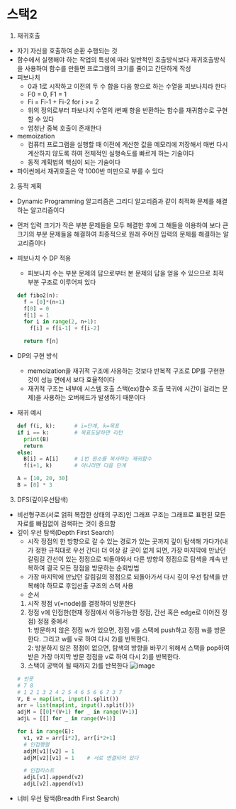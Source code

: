 # 스택2
1. 재귀호출
- 자기 자신을 호출하여 순환 수행되는 것
- 함수에서 실행해야 하는 작업의 특성에 따라 일반적인 호출방식보다 재귀호출방식을 사용하여 함수를 만들면 프로그램의 크기를 줄이고 간단하게 작성
- 피보나치
  - 0과 1로 시작하고 이전의 두 수 합을 다음 항으로 하는 수열을 피보나치라 한다
  - F0 = 0, F1 = 1
  - Fi = Fi-1 + Fi-2 for i >= 2
  - 위의 정의로부터 파보나치 수열의 i번째 항을 반환하는 함수를 재귀함수로 구현할 수 있다
  - 엄청난 중복 호출이 존재한다
- memoization
  - 컴퓨터 프로그램을 실행할 때 이전에 계산한 값을 메모리에 저장해서 매번 다시 계산하지 않도록 하여 전체적인 실행속도를 빠르게 하는 기술이다
  - 동적 계획법의 핵심이 되는 기술이다
- 파이썬에서 재귀호출은 약 1000반 미만으로 부를 수 있다

2. 동적 계획
- Dynamic Programming 알고리즘은 그리디 알고리즘과 같이 최적화 문제를 해결하는 알고리즘이다
- 먼저 입력 크기가 작은 부분 문제들을 모두 해결한 후에 그 해들을 이용하여 보다 큰 크기의 부분 문제들을 해결하여 최종적으로 원래 주어진 입력의 문제를 해결하는 알고리즘이다
- 피보나치 수 DP 적용
  - 피보나치 수는 부분 문제의 답으로부터 본 문제의 답을 얻을 수 있으므로 최적 부분 구조로 이루어져 있다
  ```python
  def fibo2(n):
    f = [0]*(n+1)
    f[0] = 0
    f[1] = 1
    for i in range(2, n+1):
      f[i] = f[i-1] + f[i-2]

    return f[n]
  ```
- DP의 구현 방식
  - memoization을 재귀적 구조에 사용하는 것보다 반복적 구조로 DP를 구현한 것이 성능 면에서 보다 효율적이다
  - 재귀적 구조는 내부에 시스템 호출 스택(ex)함수 호출 복귀에 시간이 걸리는 문제)을 사용하는 오버헤드가 발생하기 때문이다

- 재귀 예시
  ```python 
  def f(i, k):      # i=단계, k=목표
  if i == k:        # 목표도달하면 리턴
    print(B)
    return 
  else:
    B[i] = A[i]     # i번 원소를 복사하는 재귀함수
    f(i+1, k)       # 아니라면 다음 단계

  A = [10, 20, 30]
  B = [0] * 3
  ```


3. DFS(깊이우선탐색)
- 비선형구조(서로 얽혀 복잡한 상태의 구조)인 그래프 구조는 그래프로 표현된 모든 자료를 빠짐없이 검색하는 것이 중요함
- 깊이 우선 탐색(Depth First Search)
  - 시작 정점의 한 방향으로 갈 수 있는 경로가 있는 곳까지 깊이 탐색해 가다가(내가 정한 규칙대로 우선 간다) 더 이상 갈 곳이 없게 되면, 가장 마지막에 만났던 갈림길 간선이 있는 정점으로 되돌아와서 다른 방향의 정점으로 탐색을 계속 반복하여 결국 모든 정점을 방문하는 순회방법
  - 가장 마지막에 만났던 갈림길의 정점으로 되돌아가서 다시 깊이 우선 탐색을 반복해야 하므로 후입선출 구조의 스택 사용
  - 순서  
  1) 시작 정점 v(=node)를 결정하여 방문한다  
  2) 정점 v에 인접한(현재 정점에서 이동가능한 정점, 간선 혹은 edge로 이어진 정점) 정점 중에서  
    1: 방문하지 않은 정점 w가 있으면, 정점 v를 스택에 push하고 정점 w를 방문한다. 그리고 w를 v로 하여 다시 2)를 반복한다.  
    2: 방분하지 않은 정점이 없으면, 탐색의 방향을 바꾸기 위해서 스택을 pop하여 받은 가장 마지막 방문 정점을 v로 하여 다시 2)를 반복한다.  
  3) 스택이 공백이 될 때까지 2)를 반복한다
  ![image](https://user-images.githubusercontent.com/122499274/218615515-000a2acf-7ebf-4db9-9818-35e12f35aad5.png)
  ```python
  # 인풋
  # 7 8
  # 1 2 1 3 2 4 2 5 4 6 5 6 6 7 3 7
  V, E = map(int, input().split())
  arr = list(map(int, input().split()))
  adjM = [[0]*(V+1) for _ in range(V+1)]
  adjL = [[] for _ in range(V+1)]
  
  for i in range(E):
    v1, v2 = arr[i*2], arr[i*2+1]
    # 인접행렬
    adjM[v1][v2] = 1
    adjM[v2][v1] = 1    # 서로 연결되어 있다

    # 인접리스트
    adjL[v1].append(v2)
    adjL[v2].append(v1)
  ```
- 너비 우선 탐색(Breadth First Search)

